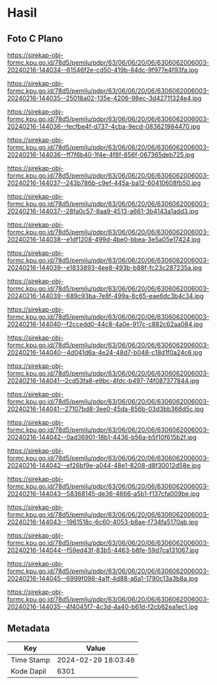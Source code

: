 # Hasil

## Foto C Plano

https://sirekap-obj-formc.kpu.go.id/78d5/pemilu/pdpr/63/06/06/20/06/6306062006003-20240216-144034--61546f2e-cd50-419b-84dc-9f977e4f93fa.jpg

https://sirekap-obj-formc.kpu.go.id/78d5/pemilu/pdpr/63/06/06/20/06/6306062006003-20240216-144035--25018a02-135e-4206-98ec-3d42711324e4.jpg

https://sirekap-obj-formc.kpu.go.id/78d5/pemilu/pdpr/63/06/06/20/06/6306062006003-20240216-144036--fecfbe4f-d737-4cba-9ecd-083621984470.jpg

https://sirekap-obj-formc.kpu.go.id/78d5/pemilu/pdpr/63/06/06/20/06/6306062006003-20240216-144036--ff7f6b40-1f4e-4f8f-856f-067365deb725.jpg

https://sirekap-obj-formc.kpu.go.id/78d5/pemilu/pdpr/63/06/06/20/06/6306062006003-20240216-144037--243b786b-c9ef-445a-ba12-60410608fb50.jpg

https://sirekap-obj-formc.kpu.go.id/78d5/pemilu/pdpr/63/06/06/20/06/6306062006003-20240216-144037--28fa0c57-8aa9-4513-a661-3b4143a1add3.jpg

https://sirekap-obj-formc.kpu.go.id/78d5/pemilu/pdpr/63/06/06/20/06/6306062006003-20240216-144038--e1df1208-499d-4be0-bbea-3e5a05e17424.jpg

https://sirekap-obj-formc.kpu.go.id/78d5/pemilu/pdpr/63/06/06/20/06/6306062006003-20240216-144039--e1833893-4ee8-493b-b88f-fc23c287235a.jpg

https://sirekap-obj-formc.kpu.go.id/78d5/pemilu/pdpr/63/06/06/20/06/6306062006003-20240216-144039--689c93ba-7e8f-499a-8c65-eae6dc3b4c34.jpg

https://sirekap-obj-formc.kpu.go.id/78d5/pemilu/pdpr/63/06/06/20/06/6306062006003-20240216-144040--f2ccedd0-44c8-4a0e-917c-c882c62aa084.jpg

https://sirekap-obj-formc.kpu.go.id/78d5/pemilu/pdpr/63/06/06/20/06/6306062006003-20240216-144040--4d041d6a-4e24-48d7-b048-c18d1f0a24c6.jpg

https://sirekap-obj-formc.kpu.go.id/78d5/pemilu/pdpr/63/06/06/20/06/6306062006003-20240216-144041--2cd53fa8-e9bc-4fdc-b497-74f087377844.jpg

https://sirekap-obj-formc.kpu.go.id/78d5/pemilu/pdpr/63/06/06/20/06/6306062006003-20240216-144041--27107bd8-3ee0-45da-856b-03d3bb366d5c.jpg

https://sirekap-obj-formc.kpu.go.id/78d5/pemilu/pdpr/63/06/06/20/06/6306062006003-20240216-144042--0ad36901-18b1-4436-b56a-b5f10f615b2f.jpg

https://sirekap-obj-formc.kpu.go.id/78d5/pemilu/pdpr/63/06/06/20/06/6306062006003-20240216-144042--ef26bf9e-a044-48e1-8208-d8f30012d58e.jpg

https://sirekap-obj-formc.kpu.go.id/78d5/pemilu/pdpr/63/06/06/20/06/6306062006003-20240216-144043--58368145-de36-4666-a5b1-f137cfa009be.jpg

https://sirekap-obj-formc.kpu.go.id/78d5/pemilu/pdpr/63/06/06/20/06/6306062006003-20240216-144043--1961518c-6c60-4053-b8ae-f734fa5170ab.jpg

https://sirekap-obj-formc.kpu.go.id/78d5/pemilu/pdpr/63/06/06/20/06/6306062006003-20240216-144044--f59ed43f-83b5-4463-b8fe-59d7ca131067.jpg

https://sirekap-obj-formc.kpu.go.id/78d5/pemilu/pdpr/63/06/06/20/06/6306062006003-20240216-144045--6999f098-4a1f-4d88-a6a1-1790c13a3b8a.jpg

https://sirekap-obj-formc.kpu.go.id/78d5/pemilu/pdpr/63/06/06/20/06/6306062006003-20240216-144035--4f4045f7-4c3d-4a40-b61d-f2cb62ea1ec1.jpg


## Metadata

| Key        | Value               |
| ---------- | ------------------- |
| Time Stamp | 2024-02-29 18:03:48 |
| Kode Dapil | 6301                |



